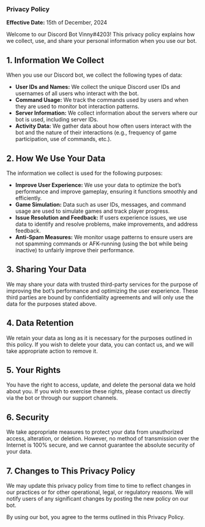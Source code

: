### Privacy Policy 
**Effective Date:** 15th of December, 2024

Welcome to our Discord Bot Vinny#4203! This privacy policy explains how we collect, use, and share your personal information when you use our bot.

## 1. Information We Collect

When you use our Discord bot, we collect the following types of data:

- **User IDs and Names:** We collect the unique Discord user IDs and usernames of all users who interact with the bot.
- **Command Usage:** We track the commands used by users and when they are used to monitor bot interaction patterns.
- **Server Information:** We collect information about the servers where our bot is used, including server IDs.
- **Activity Data:** We gather data about how often users interact with the bot and the nature of their interactions (e.g., frequency of game participation, use of commands, etc.).

## 2. How We Use Your Data

The information we collect is used for the following purposes:

- **Improve User Experience:** We use your data to optimize the bot’s performance and improve gameplay, ensuring it functions smoothly and efficiently.
- **Game Simulation:** Data such as user IDs, messages, and command usage are used to simulate games and track player progress.
- **Issue Resolution and Feedback:** If users experience issues, we use data to identify and resolve problems, make improvements, and address feedback.
- **Anti-Spam Measures:** We monitor usage patterns to ensure users are not spamming commands or AFK-running (using the bot while being inactive) to unfairly improve their performance.

## 3. Sharing Your Data

We may share your data with trusted third-party services for the purpose of improving the bot’s performance and optimizing the user experience. These third parties are bound by confidentiality agreements and will only use the data for the purposes stated above.

## 4. Data Retention

We retain your data as long as it is necessary for the purposes outlined in this policy. If you wish to delete your data, you can contact us, and we will take appropriate action to remove it.

## 5. Your Rights

You have the right to access, update, and delete the personal data we hold about you. If you wish to exercise these rights, please contact us directly via the bot or through our support channels.

## 6. Security

We take appropriate measures to protect your data from unauthorized access, alteration, or deletion. However, no method of transmission over the Internet is 100% secure, and we cannot guarantee the absolute security of your data.

## 7. Changes to This Privacy Policy

We may update this privacy policy from time to time to reflect changes in our practices or for other operational, legal, or regulatory reasons. We will notify users of any significant changes by posting the new policy on our bot.

By using our bot, you agree to the terms outlined in this Privacy Policy.
